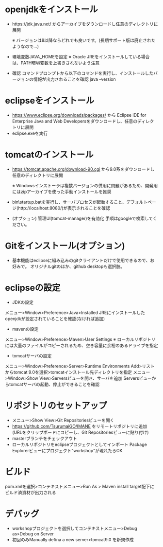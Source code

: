 # openjdkをインストール
 - https://jdk.java.net/ からアーカイブをダウンロードし任意のディレクトリに展開

   ※ バージョンは8以降ならどれでも良いです。(長期サポート版は廃止されたようなので...)
 - 環境変数JAVA_HOMEを設定
   ※ Oracle JREをインストールしている場合は、PATH環境変数を上書きされないよう注意
 - 確認
   コマンドプロンプトから以下のコマンドを実行し、インストールしたバージョンの情報が出力されることを確認
	java -version
 
# eclipseをインストール
 - https://www.eclipse.org/downloads/packages/ から Eclipse IDE for Enterprise Java and Web Developersをダウンロードし、任意のディレクトリに展開
 - eclipse.exeを実行

# tomcatのインストール
 - https://tomcat.apache.org/download-90.cgi から9.0系をダウンロードし任意のディレクトリに展開
 
   ※ Windowsインストーラは複数バージョンの併用に問題があるため、開発用にはzipアーカイブを使った手動インストールを推奨
 - bin\startup.batを実行し、サーバプロセスが起動すること、デフォルトページ(http://localhost:8080/)が表示されることを確認
 - (オプション) 管理UI(tomcat-manager)を有効化
   手順はgoogleで検索してください。

# Gitをインストール(オプション)
 - 基本機能はeclipseに組み込みのgitクライアントだけで使用できるので、お好みで。
   オリジナルgitのほか、github desktopも選択肢。

# eclipseの設定
 - JDKの設定
 
  メニュー>Window>Preference>Java>Installed JREにインストールしたopenjdkが設定されていることを確認(なければ追加)
 - mavenの設定
 
 メニュー>Window>Preference>Maven>User Settings
  ※ ローカルリポジトリには大量のファイルがコピーされるため、空き容量に余裕のあるドライブを指定
 - tomcatサーバの設定
 
 メニュー>Window>Preference>Server>Runtime Environments
  Add>リストからtomcat 9.0を選択>tomcatインストール先ディレクトリを指定
  メニュー>Window>Show View>Serversビューを開き、サーバを追加
  Serversビューからtomcatサーバの起動、停止ができることを確認

# リポジトリのセットアップ
 - メニュー>Show View>Git Repositoriesビューを開く
 - https://github.com/TsurumaiGO/IMANE をリモートリポジトリに追加
  (URLをクリップボードにコピーし、Git Repositoriesビューに貼り付け)
 - masterブランチをチェックアウト
 - ローカルリポジトリをeclipseプロジェクトとしてインポート
   Package Explorerビューにプロジェクト"workshop"が現れたらOK

# ビルド
 pom.xmlを選択>コンテキストメニュー>Run As > Maven install
 target配下にビルド済資材が出力される

# デバッグ
 - workshopプロジェクトを選択してコンテキストメニュー>Debug as>Debug on Server
 - 初回のみManually defina a new server>tomcat9.0 を新規作成

